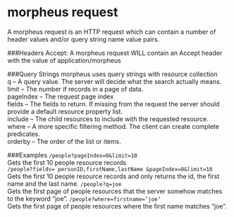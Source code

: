 morpheus request
========
A morpheus request is an HTTP request which can contain a number of header values and/or query string name value pairs.

###Headers
Accept: A morpheus request WILL contain an Accept header with the value of application/morpheus

###Query Strings
morpheus uses query strings with resource collection  
q – A query value. The server will decide what the search actually means.  
limit – The number if records in a page of data.  
pageIndex – The request page index  
fields – The fields to return. If missing from the request the server should provide a default resource property list.  
include – The child resources to include with the requested resource.  
where – A more specific filtering method. The client can create complete predicates.  
orderby – The order of the list or items.  

###Examples
`/people?pageIndex=0&limit=10`  
Gets the first 10 people resource records  
`/people?fields= personID,firstName,lastName &pageIndex=0&limit=10`  
Gets the first 10 people resource records and only returns the id, the first name and the last name.
`/people?q=joe`  
Gets the first page of people resources that the server somehow matches to the keyword “joe”.
`/people?where=firstname=’joe’`  
Gets the first page of people resources where the first name matches “joe”.  







